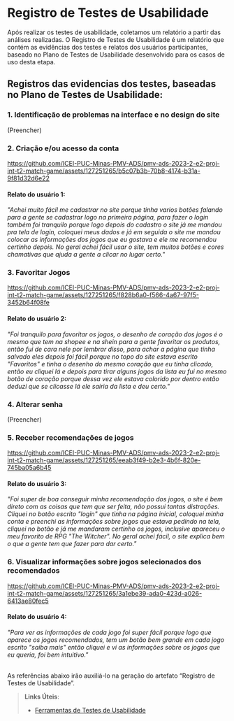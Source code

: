 # Registro de Testes de Usabilidade

Após realizar os testes de usabilidade, coletamos um relatório a partir das análises realizadas. O Registro de Testes de Usabilidade é um relatório que contém as evidências dos testes e relatos dos usuários participantes, baseado no Plano de Testes de Usabilidade desenvolvido para os casos de uso desta etapa.

## Registros das evidencias dos testes, baseadas no Plano de Testes de Usabilidade:

### 1. Identificação de problemas na interface e no design do site
(Preencher)
<br>

### 2. Criação e/ou acesso da conta

https://github.com/ICEI-PUC-Minas-PMV-ADS/pmv-ads-2023-2-e2-proj-int-t2-match-game/assets/127251265/b5c07b3b-70b8-4174-b31a-9f81d32d6e22

#### Relato do usuário 1: 
_"Achei muito fácil me cadastrar no site porque tinha varios botões falando para a gente se cadastrar logo na primeira página, para fazer o login também foi tranquilo porque logo depois do cadastro o site já me mandou pra tela de login, coloquei meus dados e já em seguida o site me mandou colocar as informações dos jogos que eu gostava e ele me recomendou certinho depois. No geral achei fácil usar o site, tem muitos botões e cores chamativas que ajuda a gente a clicar no lugar certo."_

### 3. Favoritar Jogos

https://github.com/ICEI-PUC-Minas-PMV-ADS/pmv-ads-2023-2-e2-proj-int-t2-match-game/assets/127251265/f828b6a0-f566-4a67-97f5-3452b64f08fe
  
#### Relato do usuário 2:
_"Foi tranquilo para favoritar os jogos, o desenho de coração dos jogos é o mesmo que tem na shopee e na shein para a gente favoritar os produtos, então fui de cara nele por lembrar disso, para achar a página que tinha salvado eles depois foi fácil porque no topo do site estava escrito "Favoritos" e tinha o desenho do mesmo coração que eu tinha clicado, então eu cliquei lá e depois para tirar alguns jogos da lista eu fui no mesmo botão de coração porque dessa vez ele estava colorido por dentro então deduzi que se clicasse lá ele sairia da lista e deu certo."_


### 4. Alterar senha
(Preencher) 
<br>

### 5. Receber recomendações de jogos

https://github.com/ICEI-PUC-Minas-PMV-ADS/pmv-ads-2023-2-e2-proj-int-t2-match-game/assets/127251265/eeab3f49-b2e3-4b6f-820e-745ba05a6b45

#### Relato do usuário 3:
_"Foi super de boa conseguir minha recomendação dos jogos, o site é bem direto com as coisas que tem que ser feita, não possui tantas distrações. Cliquei no botão escrito "login" que tinha na página inicial, coloquei minha conta e preenchi as informações sobre jogos que estava pedindo na tela, cliquei no botão e já me mandaram certinho os jogos, inclusive apareceu o meu favorito de RPG "The Witcher". No geral achei fácil, o site explica bem o que a gente tem que fazer para dar certo."_
<br>

### 6. Visualizar informações sobre jogos selecionados dos recomendados

https://github.com/ICEI-PUC-Minas-PMV-ADS/pmv-ads-2023-2-e2-proj-int-t2-match-game/assets/127251265/3a1ebe39-ada0-423d-a026-6413ae80fec5

#### Relato do usuário 4:
_"Para ver as informações de cada jogo foi super fácil porque logo que aparece os jogos recomendados, tem um botão bem grande em cada jogo escrito "saiba mais" então cliquei e vi as informações sobre os jogos que eu queria, foi bem intuitivo."_

<br> 
As referências abaixo irão auxiliá-lo na geração do artefato “Registro de Testes de Usabilidade”.

> **Links Úteis**:
> - [Ferramentas de Testes de Usabilidade](https://www.usability.gov/how-to-and-tools/resources/templates.html)
